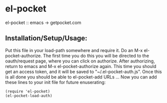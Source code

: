 el-pocket
=========

el-pocket :: emacs -> getpocket.com

Installation/Setup/Usage:
-------------------------

Put this file in your load-path somewhere and require it. 
Do an M-x el-pocket-authorize. 
The first time you do this you will be directed to the oauth/request page, where you can click on authorize. 
After authorizing, return to emacs and M-x el-pocket-authorize again. 
This time you should get an access token, and it will be saved to "~/.el-pocket-auth.js". 
Once this is all done you should be able to el-pocket-add URLs ...
Now you can add these lines to your init file for future enuserating:
```
(require 'el-pocket)
(el-pocket-load-auth)
```

